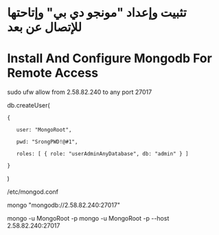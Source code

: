 # تثبيت وإعداد "مونجو دي بي" وإتاحتها للإتصال عن بعد
# Install And Configure Mongodb For Remote Access


sudo ufw allow from 2.58.82.240 to any port 27017

db.createUser(

    {

       user: "MongoRoot",

       pwd: "SrongPWD!@#1",

       roles: [ { role: "userAdminAnyDatabase", db: "admin" } ]

    }
    
)

/etc/mongod.conf

mongo "mongodb://2.58.82.240:27017"

mongo -u MongoRoot -p
mongo -u MongoRoot -p --host 2.58.82.240:27017
